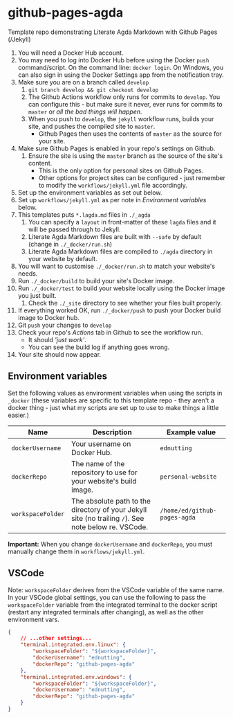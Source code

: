 # github-pages-agda

Template repo demonstrating Literate Agda Markdown with Github Pages (/Jekyll)

1. You will need a Docker Hub account.
1. You may need to log into Docker Hub before using the Docker `push` command/script. On the command line: `docker login`. On Windows, you can also sign in using the Docker Settings app from the notification tray.
1. Make sure you are on a branch called `develop`
    1. `git branch develop && git checkout develop`
    1. The Github Actions workflow only runs for commits to `develop`. You can configure this - but make sure it never, ever runs for commits to `master` or *all the bad things will happen*.
    1. When you push to `develop`, the `jekyll` workflow runs, builds your site, and pushes the compiled site to `master`.
        * Github Pages then uses the contents of `master` as the source for your site.
1. Make sure Github Pages is enabled in your repo's settings on Github.
    1. Ensure the site is using the `master` branch as the source of the site's content.
        * This is the only option for personal sites on Github Pages.
        * Other options for project sites can be configured - just remember to modify the `workflows/jekyll.yml` file accordingly.
1. Set up the environment variables as set out below.
1. Set up `workflows/jekyll.yml` as per note in *Environment variables* below.
1. This templates puts `*.lagda.md` files in `./_agda`
    1. You can specify a `layout` in front-matter of these `lagda` files and it will be passed through to Jekyll.
    1. Literate Agda Markdown files are built with `--safe` by default (change in `./_docker/run.sh`)
    1. Literate Agda Markdown files are compiled to `./agda` directory in your website by default.
1. You will want to customise `./_docker/run.sh` to match your website's needs.
1. Run `./_docker/build` to build your site's Docker image.
1. Run `./_docker/test` to build your website locally using the Docker image you just built.
    1. Check the `./_site` directory to see whether your files built properly.
1. If everything worked OK, run `./_docker/push` to push your Docker build image to Docker hub.
1. Git `push` your changes to `develop`
1. Check your repo's *Actions* tab in Github to see the workflow run.
    * It should *'just work'*.
    * You can see the build log if anything goes wrong.
1. Your site should now appear.

## Environment variables

Set the following values as environment variables when using the scripts in `_docker` (these variables are specific to this template repo - they aren't a docker thing - just what my scripts are set up to use to make things a little easier.)

| Name | Description | Example value |
|------|-------------|----|
| `dockerUsername` | Your username on Docker Hub. | `ednutting` |
| `dockerRepo` | The name of the repository to use for your website's build image. | `personal-website` |
| `workspaceFolder` | The absolute path to the directory of your Jekyll site (no trailing `/`). See note below re. VSCode. | `/home/ed/github-pages-agda` |

**Important:** When you change `dockerUsername` and `dockerRepo`, you must manually change them in `workflows/jekyll.yml`.

## VSCode

Note: `workspaceFolder` derives from the VSCode variable of the same name. In your VSCode global settings, you can use the following to pass the `workspaceFolder` variable from the integrated terminal to the docker script (restart any integrated terminals after changing), as well as the other environment vars.

```json
{
    // ...other settings...
    "terminal.integrated.env.linux": {
        "workspaceFolder": "${workspaceFolder}",
        "dockerUsername": "ednutting",
        "dockerRepo": "github-pages-agda"
    },
    "terminal.integrated.env.windows": {
        "workspaceFolder": "${workspaceFolder}",
        "dockerUsername": "ednutting",
        "dockerRepo": "github-pages-agda"
    }
}
```
